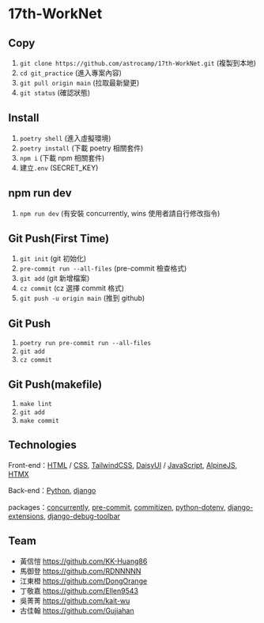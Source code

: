 # 17th-WorkNet

Copy
---

1. `git clone https://github.com/astrocamp/17th-WorkNet.git` (複製到本地)
2. `cd git_practice` (進入專案內容)
3. `git pull origin main` (拉取最新變更)
4. `git status` (確認狀態)

Install
---
1. `poetry shell` (進入虛擬環境)
2. `poetry install` (下載 poetry 相關套件)
3. `npm i` (下載 npm 相關套件)
4. 建立`.env` (SECRET_KEY)

npm run dev
---

1. `npm run dev` (有安裝 concurrently, wins 使用者請自行修改指令)

Git Push(First Time)
---

1. `git init` (git 初始化)
2. `pre-commit run --all-files` (pre-commit 檢查格式)
3. `git add` (git 新增檔案)
4. `cz commit` (cz 選擇 commit 格式)
5. `git push -u origin main` (推到 github)

Git Push
---

1. `poetry run pre-commit run --all-files`
2. `git add`
3. `cz commit`

Git Push(makefile)
---

1. `make lint`
2. `git add`
3. `make commit`

Technologies
---

Front-end：[HTML](https://developer.mozilla.org/en-US/docs/Web/HTML) / [CSS](https://developer.mozilla.org/en-US/docs/Web/CSS), [TailwindCSS](https://tailwindcss.com/), [DaisyUI](https://daisyui.com/) / [JavaScript](https://developer.mozilla.org/en-US/docs/Web/JavaScript), [AlpineJS](https://alpinejs.dev/), [HTMX](https://htmx.org/)

Back-end：[Python](https://www.python.org/), [django](https://www.djangoproject.com/)

packages：[concurrently](https://www.npmjs.com/package/concurrently), [pre-commit](https://pre-commit.com/), [commitizen](https://github.com/commitizen-tools/commitizen), [python-dotenv](https://github.com/theskumar/python-dotenv), [django-extensions](https://django-extensions.readthedocs.io/en/latest/), [django-debug-toolbar](https://django-debug-toolbar.readthedocs.io/en/latest/)

Team
---

- 黃信愷 https://github.com/KK-Huang86
- 馬御登 https://github.com/RDNNNNN
- 江東橙 https://github.com/DongOrange
- 丁敬嘉 https://github.com/Ellen9543
- 吳菁菁 https://github.com/kait-wu
- 古佳翰 https://github.com/Gujiahan
